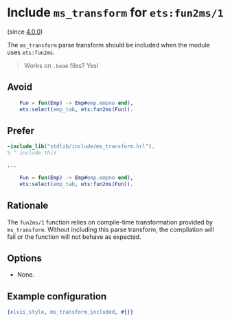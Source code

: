 # Include `ms_transform` for `ets:fun2ms/1`

(since [4.0.0](https://github.com/inaka/elvis_core/releases/tag/4.0.0))

The `ms_transform` parse transform should be included when the module uses `ets:fun2ms`.

> Works on `.beam` files? Yes!

## Avoid

```erlang
    Fun = fun(Emp) -> Emp#emp.empno end),
    ets:select(emp_tab, ets:fun2ms(Fun)).
```

## Prefer

```erlang
-include_lib("stdlib/include/ms_transform.hrl").
% ^ include this

...

    Fun = fun(Emp) -> Emp#emp.empno end),
    ets:select(emp_tab, ets:fun2ms(Fun)).
```

## Rationale

The `fun2ms/1` function relies on compile-time transformation provided by `ms_transform`. Without
including this parse transform, the compilation will fail or the function will not behave as
expected.

## Options

- None.

## Example configuration

```erlang
{elvis_style, ms_transform_included, #{}}
```
